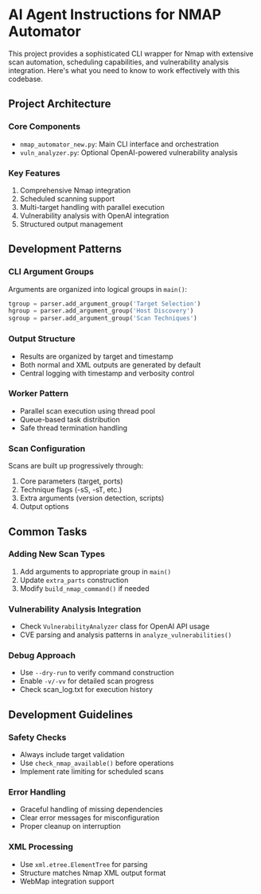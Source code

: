 # AI Agent Instructions for NMAP Automator

This project provides a sophisticated CLI wrapper for Nmap with extensive scan automation, scheduling capabilities, and vulnerability analysis integration. Here's what you need to know to work effectively with this codebase.

## Project Architecture

### Core Components
- `nmap_automator_new.py`: Main CLI interface and orchestration
- `vuln_analyzer.py`: Optional OpenAI-powered vulnerability analysis

### Key Features
1. Comprehensive Nmap integration
2. Scheduled scanning support
3. Multi-target handling with parallel execution
4. Vulnerability analysis with OpenAI integration
5. Structured output management

## Development Patterns

### CLI Argument Groups
Arguments are organized into logical groups in `main()`:
```python
tgroup = parser.add_argument_group('Target Selection')
hgroup = parser.add_argument_group('Host Discovery')
sgroup = parser.add_argument_group('Scan Techniques')
```

### Output Structure
- Results are organized by target and timestamp
- Both normal and XML outputs are generated by default
- Central logging with timestamp and verbosity control

### Worker Pattern
- Parallel scan execution using thread pool
- Queue-based task distribution
- Safe thread termination handling

### Scan Configuration
Scans are built up progressively through:
1. Core parameters (target, ports)
2. Technique flags (-sS, -sT, etc.)
3. Extra arguments (version detection, scripts)
4. Output options

## Common Tasks

### Adding New Scan Types
1. Add arguments to appropriate group in `main()`
2. Update `extra_parts` construction
3. Modify `build_nmap_command()` if needed

### Vulnerability Analysis Integration
- Check `VulnerabilityAnalyzer` class for OpenAI API usage
- CVE parsing and analysis patterns in `analyze_vulnerabilities()`

### Debug Approach
- Use `--dry-run` to verify command construction
- Enable `-v/-vv` for detailed scan progress
- Check scan_log.txt for execution history

## Development Guidelines

### Safety Checks
- Always include target validation
- Use `check_nmap_available()` before operations
- Implement rate limiting for scheduled scans

### Error Handling
- Graceful handling of missing dependencies
- Clear error messages for misconfiguration
- Proper cleanup on interruption

### XML Processing
- Use `xml.etree.ElementTree` for parsing
- Structure matches Nmap XML output format
- WebMap integration support
